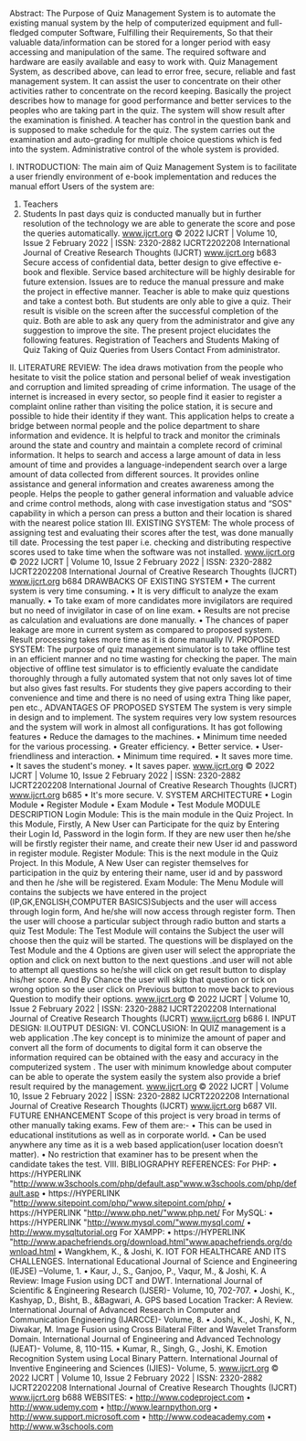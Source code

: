 Abstract: The Purpose of Quiz Management System is to automate the existing manual system by
the help of computerized equipment and full-fledged computer Software, Fulfilling their
Requirements, So that their valuable data/information can be stored for a longer period with easy
accessing and manipulation of the same. The required software and hardware are easily available and
easy to work with. Quiz Management System, as described above, can lead to error free, secure,
reliable and fast management system. It can assist the user to concentrate on their other activities
rather to concentrate on the record keeping. Basically the project describes how to manage for good
performance and better services to the peoples who are taking part in the quiz. The system will show
result after the examination is finished. A teacher has control in the question bank and is supposed to
make schedule for the quiz. The system carries out the examination and auto-grading for multiple
choice questions which is fed into the system. Administrative control of the whole system is provided.

I. INTRODUCTION:
The main aim of Quiz Management System is to facilitate a user friendly environment of e-book
implementation and reduces the manual effort
Users of the system are:
1. Teachers
2. Students
In past days quiz is conducted manually but in further resolution of the technology we are able to generate
the score and pose the queries automatically.
www.ijcrt.org © 2022 IJCRT | Volume 10, Issue 2 February 2022 | ISSN: 2320-2882
IJCRT2202208 International Journal of Creative Research Thoughts (IJCRT) www.ijcrt.org b683
Secure access of confidential data, better design to give effective e-book and flexible. Service based
architecture will be highly desirable for future extension. Issues are to reduce the manual pressure and make
the project in effective manner.
Teacher is able to make quiz questions and take a contest both.
But students are only able to give a quiz. Their result is visible on the screen after the successful completion
of the quiz. Both are able to ask any query from the administrator and give any suggestion to improve the
site.
The present project elucidates the following features.
Registration of Teachers and Students
Making of Quiz
Taking of Quiz
Queries from Users
Contact From administrator.

II. LITERATURE REVIEW:
The idea draws motivation from the people who hesitate to visit the police station and personal belief of
weak investigation and corruption and limited spreading of crime information. The usage of the internet is
increased in every sector, so people find it easier to register a complaint online rather than visiting the police
station, it is secure and possible to hide their identity if they want. This application helps to create a bridge
between normal people and the police department to share information and evidence. It is helpful to track
and monitor the criminals around the state and country and maintain a complete record of criminal
information. It helps to search and access a large amount of data in less amount of time and provides a
language-independent search over a large amount of data collected from different sources. It provides online
assistance and general information and creates awareness among the people. Helps the people to gather
general information and valuable advice and crime control methods, along with case investigation status and
“SOS‟ capability in which a person can press a button and their location is shared with the nearest police
station
III. EXISTING SYSTEM:
The whole process of assigning test and evaluating their scores after the test, was done manually till date.
Processing the test paper i.e. checking and distributing respective scores used to take time when the software
was not installed.
www.ijcrt.org © 2022 IJCRT | Volume 10, Issue 2 February 2022 | ISSN: 2320-2882
IJCRT2202208 International Journal of Creative Research Thoughts (IJCRT) www.ijcrt.org b684
DRAWBACKS OF EXISTING SYSTEM
• The current system is very time consuming.
• It is very difficult to analyze the exam manually.
• To take exam of more candidates more invigilators are required but no need of
invigilator in case of on line exam.
• Results are not precise as calculation and evaluations are done manually.
• The chances of paper leakage are more in current system as compared to proposed
system. Result processing takes more time as it is done manually
IV. PROPOSED SYSTEM:
The purpose of quiz management simulator is to take offline test in an efficient manner and no time wasting
for checking the paper. The main objective of offline test simulator is to efficiently evaluate the candidate
thoroughly through a fully automated system that not only saves lot of time but also gives fast results.
For students they give papers according to their convenience and time and there is no need of using extra
Thing like paper, pen etc.,
ADVANTAGES OF PROPOSED SYSTEM
The system is very simple in design and to implement. The system requires very low system
resources and the system will work in almost all configurations. It has got following features
• Reduce the damages to the machines.
• Minimum time needed for the various processing.
• Greater efficiency.
• Better service.
• User-friendliness and interaction.
• Minimum time required.
• It saves more time.
• It saves the student's money.
• It saves paper.
www.ijcrt.org © 2022 IJCRT | Volume 10, Issue 2 February 2022 | ISSN: 2320-2882
IJCRT2202208 International Journal of Creative Research Thoughts (IJCRT) www.ijcrt.org b685
• It's more secure.
V. SYSTEM ARCHITECTURE
• Login Module
• Register Module
• Exam Module
• Test Module
MODULE DESCRIPTION
Login Module:
This is the main module in the Quiz Project. In this Module, Firstly, A New User can Participate for the quiz
by Entering their Login Id, Password in the login form. If they are new user then he/she will be firstly
register their name, and create their new User id and password in register module.
Register Module:
This is the next module in the Quiz Project. In this Module, A New User can register themselves for
participation in the quiz by entering their name, user id and by password and then he /she will be registered.
Exam Module:
The Menu Module will contains the subjects we have entered in the project
(IP,GK,ENGLISH,COMPUTER BASICS)Subjects and the user will access through login form, And he/she
will now access through register form. Then the user will choose a particular subject through radio button
and starts a quiz
Test Module:
The Test Module will contains the Subject the user will choose then the quiz will be started. The questions
will be displayed on the Test Module and the 4 Options are given user will select the appropriate the option
and click on next button to the next questions .and user will not able to attempt all questions so he/she will
click on get result button to display his/her score. And By Chance the user will skip that question or tick on
wrong option so the user click on Previous button to move back to previous Question to modify their
options.
www.ijcrt.org © 2022 IJCRT | Volume 10, Issue 2 February 2022 | ISSN: 2320-2882
IJCRT2202208 International Journal of Creative Research Thoughts (IJCRT) www.ijcrt.org b686
I. INPUT DESIGN:
II.OUTPUT DESIGN:
VI. CONCLUSION:
In QUIZ management is a web application .The key concept is to minimize the amount of paper and convert
all the form of documents to digital form it can observe the information required can be obtained with the
easy and accuracy in the computerized system . The user with minimum knowledge about computer can be
able to operate the system easily the system also provide a brief result required by the management.
www.ijcrt.org © 2022 IJCRT | Volume 10, Issue 2 February 2022 | ISSN: 2320-2882
IJCRT2202208 International Journal of Creative Research Thoughts (IJCRT) www.ijcrt.org b687
VII. FUTURE ENHANCEMENT
Scope of this project is very broad in terms of other manually taking exams.
Few of them are:-
• This can be used in educational institutions as well as in corporate world.
• Can be used anywhere any time as it is a web based application(user location doesn’t matter).
• No restriction that examiner has to be present when the candidate takes the test.
VIII. BIBLIOGRAPHY
REFERENCES:
For PHP:
• https://HYPERLINK "http://www.w3schools.com/php/default.asp"www.w3schools.com/php/default.asp
• https://HYPERLINK "http://www.sitepoint.com/php/"www.sitepoint.com/php/
• https://HYPERLINK "http://www.php.net/"www.php.net/
For MySQL:
• https://HYPERLINK "http://www.mysql.com/"www.mysql.com/
• http://www.mysqltutorial.org
For XAMPP:
• https://HYPERLINK
"http://www.apachefriends.org/download.html"www.apachefriends.org/download.html
• Wangkhem, K., & Joshi, K. IOT FOR HEALTHCARE AND ITS CHALLENGES. International
Educational Journal
of Science and Engineering (IEJSE) –Volume, 1.
• Kaur, J., S., Ganjoo, P., Vaqur, M., & Joshi, K. A Review: Image Fusion using DCT and DWT.
International
Journal of Scientific & Engineering Research (IJSER)- Volume, 10, 702-707.
• Joshi, K., Kashyap, D., Bisht, B., &Bagwari, A. GPS based Location Tracker: A Review. International
Journal of Advanced Research in Computer and Communication Engineering (IJARCCE)- Volume, 8.
• Joshi, K., Joshi, K, N., Diwakar, M. Image Fusion using Cross Bilateral Filter and Wavelet Transform
Domain. International Journal of Engineering and Advanced Technology (IJEAT)- Volume, 8, 110-115.
• Kumar, R., Singh, G., Joshi, K. Emotion Recognition System using Local Binary Pattern. International
Journal of Inventive Engineering and Sciences (IJIES)- Volume, 5.
www.ijcrt.org © 2022 IJCRT | Volume 10, Issue 2 February 2022 | ISSN: 2320-2882
IJCRT2202208 International Journal of Creative Research Thoughts (IJCRT) www.ijcrt.org b688
WEBSITES:
• http://www.codeproject.com
• http://www.udemy.com
• http://www.learnpython.org
• http://www.support.microsoft.com
• http://www.codeacademy.com
• http://www.w3schools.com
